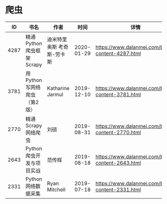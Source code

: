 # 爬虫

| ID | 书名 | 作者 | 时间 | 详情 | 下载页面 | EPUB下载链接 | MOBI下载链接 | AZW3下载链接 |
| --- | --- | --- | --- | --- | --- | --- | --- | --- |
| 4287 | 精通Python爬虫框架Scrapy | 迪米特里奥斯 考奇斯-劳卡斯 | 2020-01-29 | https://www.dalanmei.com/book-content-4287.html | https://www.dalanmei.com/download-book-4287.html | http://ct.dalanmei.com/f/31084289-571537691-f752bc | http://ct.dalanmei.com/f/31084289-571805852-4085ee | http://ct.dalanmei.com/f/31084289-571991576-8d216e |
| 3781 | 用Python写网络爬虫（第2版） | Katharine Jarmul | 2019-12-10 | https://www.dalanmei.com/book-content-3781.html | https://www.dalanmei.com/download-book-3781.html | http://ct.dalanmei.com/f/31084289-571549724-4dc395 | http://ct.dalanmei.com/f/31084289-571835741-65dee3 | http://ct.dalanmei.com/f/31084289-572065737-e111a3 |
| 2770 | 精通Scrapy网络爬虫 | 刘硕 | 2019-08-31 | https://www.dalanmei.com/book-content-2770.html | https://www.dalanmei.com/download-book-2770.html | http://ct.dalanmei.com/f/31084289-571585883-57ad9f | http://ct.dalanmei.com/f/31084289-571732822-d7f46f | http://ct.dalanmei.com/f/31084289-571848330-40b108 |
| 2643 | Python爬虫开发与项目实战 | 范传辉 | 2019-08-18 | https://www.dalanmei.com/book-content-2643.html | https://www.dalanmei.com/download-book-2643.html | http://ct.dalanmei.com/f/31084289-571584118-c4b998 | http://ct.dalanmei.com/f/31084289-571735755-83da32 | http://ct.dalanmei.com/f/31084289-571854115-53d9c1 |
| 2331 | Python网络数据采集 | Ryan Mitchell | 2019-07-18 | https://www.dalanmei.com/book-content-2331.html | https://www.dalanmei.com/download-book-2331.html | http://ct.dalanmei.com/f/31084289-571588584-3bdf33 | http://ct.dalanmei.com/f/31084289-571737905-9d512c | http://ct.dalanmei.com/f/31084289-571868054-1a2b76 |
